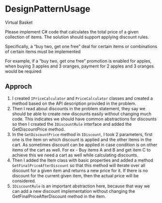 # DesignPatternUsage


Virtual Basket

Please implement C# code that calculates the total price of a given collection of items. The solution should support applying discount rules.

Specifically, a “buy two, get one free” deal for certain items or combinations of certain items must be implemented

For example, if a “buy two, get one free” promotion is enabled for apples, when buying 3 apples and 3 oranges, payment for 2 apples and 3 oranges would be required

## Approch 
1. I created `IPriceCalculator` and `PriceCalculator` classes and created a method based on the API description provided in the problem. 
2. Then I read about discounts in the problem statement, they say we should be able to create new discounts easily without changing much code. This indicates we should have common abstractions for discounts so then I created the `IDiscountRule` interface and added the GetDiscountPrice method. 
2. In the `GetDiscountPrice` method in `IDiscount`, I took 2 parameters, first one is the item on which discount is applied and the other items in the cart. As sometimes discount can be applied in case condition is on other items of the cart as well. For ex - Buy items A and B and get item C to achieve this we need a cart as well while calculating discounts. 
3. Then I added the Item class with basic properties and added a method `GetFinalPriceAfterDiscount` so that this method will iterate over all discount for a given item and returns a new price for it. If there is no discount for the current given item, then the actual price will be considered. 
4. `IDiscountRule` is an important abstraction here, because that way we can add a new discount implementation without changing the GetFinalPriceAfterDiscount method in the item. 
